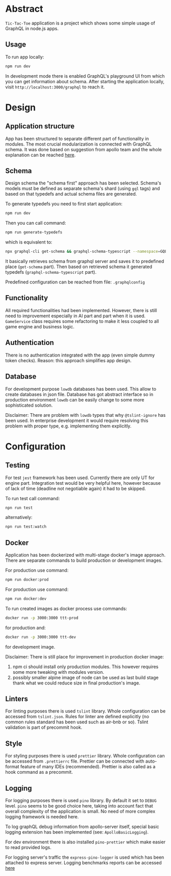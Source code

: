 # Abstract

`Tic-Tac-Toe` application is a project which shows some simple usage of GraphQL in node.js apps.

## Usage

To run app locally:

```bash
npm run dev
```

In development mode there is enabled GraphQL's playground UI from which you can get information about schema. After starting the application locally, visit `http://localhost:3000/graphql` to reach it.

# Design

## Application structure

App has been structured to separate different part of functionality in modules. The most crucial modularization is connected with GraphQL schema. It was done based on suggestion from apollo team and the whole explanation can be reached [here](https://www.apollographql.com/blog/modularizing-your-graphql-schema-code-d7f71d5ed5f2).

## Schema

Design schema the "schema first" approach has been selected. Schema's models must be defined as separate schema's shard (using `gql` tags) and based on that typedefs and actual schema files are generated.

To generate typedefs you need to first start application:

```bash
npm run dev
```

Then you can call command:

```bash
npm run generate-typedefs
```

which is equivalent to:

```bash
npx graphql-cli get-schema && graphql-schema-typescript --namespace=GQL --global=true --typePrefix='' generate-ts --output=src/__typedefs/graphqlTypes.d.ts src/__typedefs
```

It basically retrieves schema from graphql server and saves it to predefined place (`get-schema` part). Then based on retrieved schema it generated typedefs (`graphql-schema-typescript` part).

Predefined configuration can be reached from file: `.graphqlconfig`

## Functionality

All required functionalities had been implemented. However, there is still need to improvement especially in AI part and part when it is used. `GameService` class requires some refactoring to make it less coupled to all game engine and business logic.

## Authentication

There is no authentication integrated with the app (even simple dummy token checks). Reason: this approach simplifies app design.

## Database

For development purpose `lowdb` databases has been used. This allow to create databases in json file. Database has got abstract interface so in production environment `lowdb` can be easily change to some more sophisticated solution.

Disclaimer: There are problem with `lowdb` types that why `@tslint-ignore` has been used. In enterprise development it would require resolving this problem with proper type, e.g. implementing them explicitly.

# Configuration

## Testing

For test `jest` framework has been used. Currently there are only UT for engine part. Integration test would be very helpful here, however because of lack of time (deadline not negotiable again) it had to be skipped.

To run test call command:

```bash
npn run test
```

alternatively:

```bash
npn run test:watch
```

## Docker

Application has been dockerized with multi-stage docker's image approach. There are separate commands to build production or development images.

For production use command:

```bash
npm run docker:prod
```

For production use command:

```bash
npm run docker:dev
```

To run created images as docker process use commands:

```bash
docker run -p 3000:3000 ttt-prod
```

for production and:

```bash
docker run -p 3000:3000 ttt-dev
```

for development image.

Disclaimer: There is still place for improvement in production docker image:

1. npm ci should install only production modules. This however requires some more tweaking with modules version.
2. possibly smaller alpine image of node can be used as last build stage thank what we could reduce size in final production's image.

## Linters

For linting purposes there is used `tslint` library. Whole configuration can be accessed from `tslint.json`. Rules for linter are defined explicitly (no common rules standard has been used such as air-bnb or so). Tslint validation is part of precommit hook.

## Style

For styling purposes there is used `prettier` library. Whole configuration can be accessed from `.prettierrc` file. Prettier can be connected with auto-format feature of many IDEs (recommended). Prettier is also called as a hook command as a precommit.

## Logging

For logging purposes there is used `pino` library. By default it set to `DEBUG` level. `pino` seems to be good choice here, taking into account fact that overall complexity of the application is small. No need of more complex logging framework is needed here.

To log graphQL debug information from apollo-server itself, special basic logging extension has been implemented (see: `ApolloBasicLogging`).

For dev environment there is also installed `pino-prettier` which make easier to read provided logs.

For logging server's traffic the `express-pino-logger` is used which has been attached to express server. Logging benchmarks reports can be accessed [here](https://github.com/pinojs/express-pino-logger#benchmarks)
